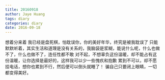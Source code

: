 ```yaml
---
title: 20160918
author: Jaye Huang
tags: diary
categories: diary
date: 2016-09-18
---
```


想着分来着
我已经是盘死棋，怕耽误你，你的美好年华，终究是被我耽误了
只能默默听着，其实生活和道理是没有关系的，我脑袋是浆糊，能说什么呢，什么也做不了，什么也做不了，连任性都不敢
对不起，不想辜负这份温暖，却不能占有这份温暖，让你选择是最好的，这样我可以少一些愧疚和抱歉
累到不可以，却不愿挂电话，想你也累到不行，然后便可以倒头就睡了！
骗自己只要闭上眼睛，一切都变得美好。
